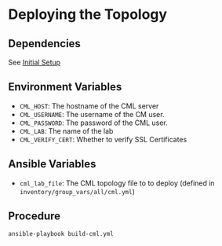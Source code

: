 # Deploying the Topology

## Dependencies

See [Initial Setup](exercises/initial-setup.md)

## Environment Variables

* `CML_HOST`: The hostname of the CML server
* `CML_USERNAME`: The username of the CM user.
* `CML_PASSWORD`: The password of the CML user.
* `CML_LAB`: The name of the lab
* `CML_VERIFY_CERT`: Whether to verify SSL Certificates

## Ansible Variables

* `cml_lab_file`: The CML topology file to to deploy (defined in `inventory/group_vars/all/cml.yml`)

## Procedure

```
ansible-playbook build-cml.yml
```
